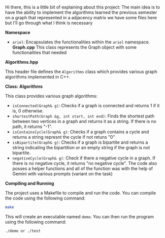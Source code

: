 Hi there, this is a little bit of explaining about this project:
The main idea is to have the  ability to implement the algorithms learned the previous semester on a graph that represented in a adjacency matrix
we have some files here but I'll go through what I think is necessary

**Namespace**

* `ariel`: Encapsulates the functionalities within the `ariel` namespace.
**Graph.cpp**
  This class represents the Graph object with some functionalities that needed
  
**Algorithms.hpp**

This header file defines the `Algorithms` class which provides various graph algorithms implemented in C++.


**Class: Algorithms**

This class provides various graph algorithms:

* `isConnected(Graph& g)`: Checks if a graph is connected and returns 1 if it is, 0 otherwise.
* `shortestPath(Graph &g, int start, int end)`: Finds the shortest path between two vertices in a graph and returns it as a string. If there is no path, it returns "-1".
* `isContainsCycle(Graph& g)`: Checks if a graph contains a cycle and returns a string represnt the cycle if not retuns "0"
* `isBipartite(Graph& g)`: Checks if a graph is bipartite and returns a string indicating the bipartition or an empty string if the graph is not bipartite.
* `negativeCycle(Graph& g)`: Check if there a negative cycle in a graph. If there is no negative cycle, it returns "no negative cycle".
The code also posses a helper functions and all of the function was with the help of Gemini with various prompts (variant on the task)

**Compiling and Running**

The project uses a Makefile to compile and run the code. You can compile the code using the following command:

```bash
make
```

This will create an executable named `demo`. You can then run the program using the following command:

```bash
./demo or ./test 
```
